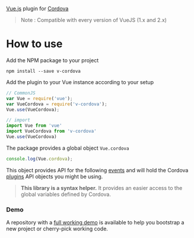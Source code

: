 [Vue.js](https://vuejs.org/) plugin for [Cordova](https://cordova.apache.org/)

> Note : Compatible with every version of VueJS (1.x and 2.x)

# How to use

Add the NPM package to your project

```shell
npm install --save v-cordova
```

Add the plugin to your Vue instance according to your setup

```javascript
// CommonJS
var Vue = require('vue');
var VueCordova = require('v-cordova');
Vue.use(VueCordova);

// import
import Vue from 'vue'
import VueCordova from 'v-cordova'
Vue.use(VueCordova)
```

The package provides a global object `Vue.cordova`

```javascript
console.log(Vue.cordova);
```

This object provides API for the following [events](#events) and will hold the Cordova [plugins](#plugins) API objects you might be using.

> **This library is a syntax helper.** It provides an easier access to the global variables defined by Cordova.

### Demo

A repository with a [full working demo](https://github.com/a-liu/v-cordova) is available to help you bootstrap a new project or cherry-pick working code.
